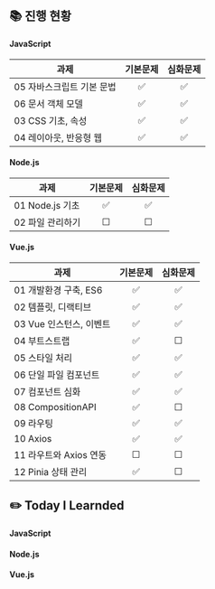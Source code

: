 ## 📚 진행 현황

#### JavaScript

| 과제                      | 기본문제 | 심화문제 |
| ------------------------- | :------: | :------: |
| 05 자바스크립트 기본 문법 |    ✅    |    ✅    |
| 06 문서 객체 모델         |    ✅    |    ✅    |
| 03 CSS 기초, 속성         |    ✅    |    ✅    |
| 04 레이아웃, 반응형 웹    |    ✅    |    ✅    |

#### Node.js

| 과제             | 기본문제 | 심화문제 |
| ---------------- | :------: | :------: |
| 01 Node.js 기초  |    ✅    |    ✅    |
| 02 파일 관리하기 |    ☐     |    ☐     |

#### Vue.js

| 과제                    | 기본문제 | 심화문제 |
| ----------------------- | :------: | :------: |
| 01 개발환경 구축, ES6   |    ✅    |    ✅    |
| 02 템플릿, 디랙티브     |    ✅    |    ✅    |
| 03 Vue 인스턴스, 이벤트 |    ✅    |    ✅    |
| 04 부트스트랩           |    ✅    |    ☐     |
| 05 스타일 처리          |    ✅    |    ✅    |
| 06 단일 파일 컴포넌트   |    ✅    |    ✅    |
| 07 컴포넌트 심화        |    ✅    |    ✅    |
| 08 CompositionAPI       |    ✅    |    ☐     |
| 09 라우팅               |    ✅    |    ✅    |
| 10 Axios                |    ✅    |    ✅    |
| 11 라우트와 Axios 연동  |    ☐     |    ☐     |
| 12 Pinia 상태 관리      |    ✅    |    ☐     |

## ✏️ Today I Learnded

#### JavaScript

#### Node.js

#### Vue.js
